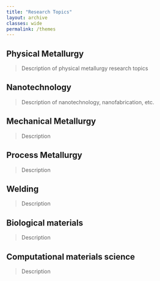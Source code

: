 ```yaml
---
title: "Research Topics"
layout: archive
classes: wide
permalink: /themes
---
```

## Physical Metallurgy
>Description of physical metallurgy research topics

## Nanotechnology
>Description of nanotechnology, nanofabrication, etc.

## Mechanical Metallurgy
>Description

## Process Metallurgy
>Description

## Welding
>Description

## Biological materials
>Description

## Computational materials science
>Description
